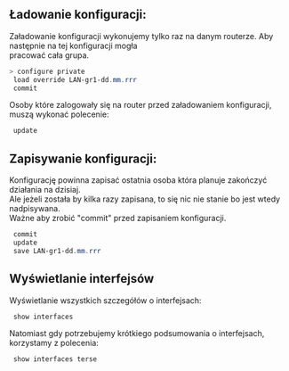 ## Ładowanie konfiguracji:

Załadowanie konfiguracji wykonujemy tylko raz na danym routerze. Aby następnie na tej konfiguracji mogła\
pracować cała grupa. 
```ps1
> configure private
 load override LAN-gr1-dd.mm.rrr
 commit
```
Osoby które zalogowały się na router przed załadowaniem konfiguracji, muszą wykonać polecenie:
```ps1
 update
```

## Zapisywanie konfiguracji:

Konfigurację powinna zapisać ostatnia osoba która planuje zakończyć działania na dzisiaj.\
Ale jeżeli została by kilka razy zapisana, to się nic nie stanie bo jest wtedy nadpisywana.\
Ważne aby zrobić "commit" przed zapisaniem konfiguracji.
```ps1
 commit
 update
 save LAN-gr1-dd.mm.rrr
```

## Wyświetlanie interfejsów
Wyświetlanie wszystkich szczegółów o interfejsach:
```ps1
 show interfaces
```
Natomiast gdy potrzebujemy krótkiego podsumowania o interfejsach, korzystamy z polecenia:
```ps1
 show interfaces terse
```